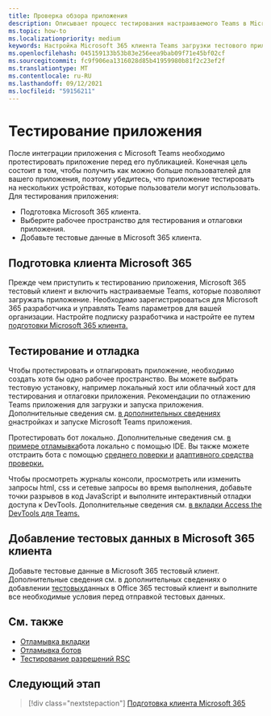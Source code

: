 ```yaml
---
title: Проверка обзора приложения
description: Описывает процесс тестирования настраиваемого Teams в Microsoft 365
ms.topic: how-to
ms.localizationpriority: medium
keywords: Настройка Microsoft 365 клиента Teams загрузки тестового приложения
ms.openlocfilehash: 045159133b53b83e256eea9bab09f71e45bf02cf
ms.sourcegitcommit: fc9f906ea1316028d85b41959980b81f2c23ef2f
ms.translationtype: MT
ms.contentlocale: ru-RU
ms.lasthandoff: 09/12/2021
ms.locfileid: "59156211"
---
```

# <a name="test-your-app"></a>Тестирование приложения

После интеграции приложения с Microsoft Teams необходимо протестировать приложение перед его публикацией. Конечная цель состоит в том, чтобы получить как можно больше пользователей для вашего приложения, поэтому убедитесь, что приложение тестировать на нескольких устройствах, которые пользователи могут использовать. Для тестирования приложения:

* Подготовка Microsoft 365 клиента.
* Выберите рабочее пространство для тестирования и отлаговки приложения.
* Добавьте тестовые данные в Microsoft 365 клиента.

## <a name="prepare-your-microsoft-365-tenant"></a>Подготовка клиента Microsoft 365

Прежде чем приступить к тестированию приложения, Microsoft 365 тестовый клиент и включить настраиваемые Teams, которые позволяют загружать приложение. Необходимо зарегистрироваться для Microsoft 365 разработчика и управлять Teams параметров для вашей организации. Настройте подписку разработчика и настройте ее путем [подготовки Microsoft 365 клиента.](~/concepts/build-and-test/prepare-your-o365-tenant.md)

## <a name="test-and-debug"></a>Тестирование и отладка

Чтобы протестировать и отлагировать приложение, необходимо создать хотя бы одно рабочее пространство. Вы можете выбрать тестовую установку, например локальный хост или облачный хост для тестирования и отлаговки приложения. Рекомендации по отлажению Teams приложения для загрузки и запуска приложения. Дополнительные сведения см. [в дополнительных сведениях о](~/concepts/build-and-test/debug.md)настройках и запуске Microsoft Teams приложения.

Протестировать бот локально. Дополнительные сведения см. [в примере отламывка](~/bots/how-to/debug/locally-with-an-ide.md)бота локально с помощью IDE. Вы также можете отстраить бота с помощью [среднего поверки и](/azure/bot-service/bot-service-debug-inspection-middleware?view=azure-bot-service-4.0&tabs=csharp&preserve-view=true) [адаптивного средства проверки.](/azure/bot-service/bot-service-debug-adaptive-tools?view=azure-bot-service-4.0&preserve-view=true) 

Чтобы просмотреть журналы консоли, просмотреть или изменить запросы html, css и сетевые запросы во время выполнения, добавьте точки разрывов в код JavaScript и выполните интерактивный отладки доступа к DevTools. Дополнительные сведения см. [в вкладки Access the DevTools для Teams.](~/tabs/how-to/developer-tools.md) 

## <a name="add-test-data-to-your-microsoft-365-tenant"></a>Добавление тестовых данных в Microsoft 365 клиента

Добавьте тестовые данные в Microsoft 365 тестовый клиент. Дополнительные сведения см. в дополнительных сведениях о добавлении [тестовых](~/concepts/build-and-test/test-data.md)данных в Office 365 тестовый клиент и выполните все необходимые условия перед отправкой тестовых данных.

## <a name="see-also"></a>См. также

* [Отламывка вкладки](~/tabs/how-to/developer-tools.md)
* [Отламывка ботов](~/bots/how-to/debug/locally-with-an-ide.md)
* [Тестирование разрешений RSC](~/graph-api/rsc/test-resource-specific-consent.md)

## <a name="next-step"></a>Следующий этап

> [!div class="nextstepaction"]
> [Подготовка клиента Microsoft 365](~/concepts/build-and-test/prepare-your-o365-tenant.md)
